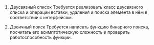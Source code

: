 1. Двусвязный список
Требуется реализовать класс двусвязного списка и операции вставки, удаления и поиска элемента в
нём в соответствии с интерфейсом.

2. Двоичный поиск
Требуется написать функцию бинарного поиска, посчитать его асимптотическую сложность и
проверить работоспособность функции.


